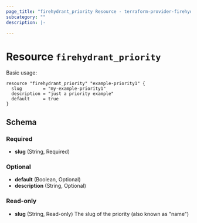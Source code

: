 ```yaml
---
page_title: "firehydrant_priority Resource - terraform-provider-firehydrant"
subcategory: ""
description: |-

---
```


# Resource `firehydrant_priority`

Basic usage:

```hcl
resource "firehydrant_priority" "example-priority1" {
  slug        = "my-example-priority1"
  description = "just a priority example"
  default     = true
}
```

## Schema

### Required

- **slug** (String, Required)

### Optional

- **default** (Boolean, Optional)
- **description** (String, Optional)

### Read-only

- **slug** (String, Read-only) The slug of the priority (also known as "name")

